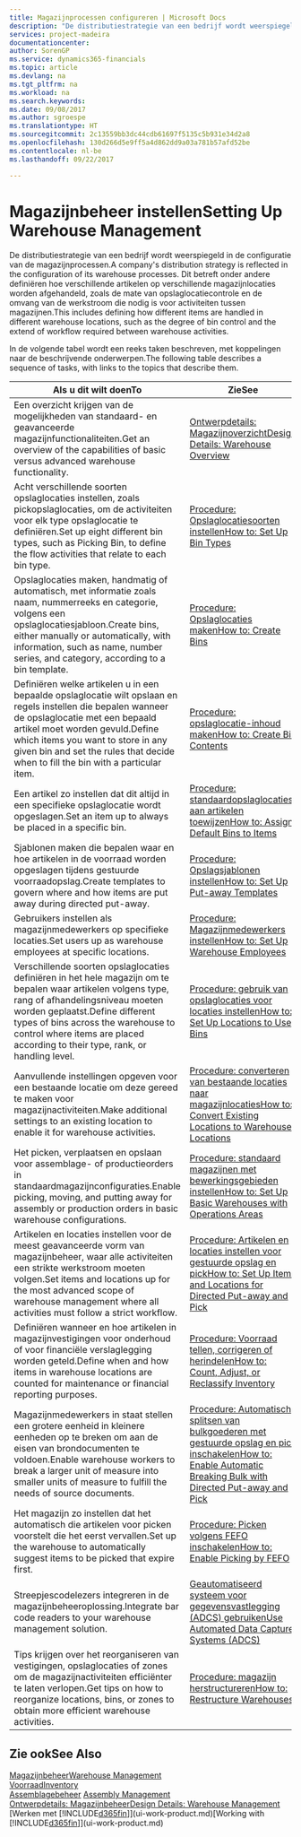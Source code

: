 ```yaml
---
title: Magazijnprocessen configureren | Microsoft Docs
description: "De distributiestrategie van een bedrijf wordt weerspiegeld in de configuratie van zijn magazijnprocessen. Dit betreft onder andere definiëren hoe verschillende artikelen op verschillende magazijnlocaties worden afgehandeld, zoals de mate van opslaglocatiecontrole en de omvang van de werkstroom die nodig is voor activiteiten tussen magazijnen."
services: project-madeira
documentationcenter: 
author: SorenGP
ms.service: dynamics365-financials
ms.topic: article
ms.devlang: na
ms.tgt_pltfrm: na
ms.workload: na
ms.search.keywords: 
ms.date: 09/08/2017
ms.author: sgroespe
ms.translationtype: HT
ms.sourcegitcommit: 2c13559bb3dc44cdb61697f5135c5b931e34d2a8
ms.openlocfilehash: 130d266d5e9ff5a4d862dd9a03a781b57afd52be
ms.contentlocale: nl-be
ms.lasthandoff: 09/22/2017

---
```

# <a name="setting-up-warehouse-management"></a><span data-ttu-id="fd77e-104">Magazijnbeheer instellen</span><span class="sxs-lookup"><span data-stu-id="fd77e-104">Setting Up Warehouse Management</span></span>
<span data-ttu-id="fd77e-105">De distributiestrategie van een bedrijf wordt weerspiegeld in de configuratie van de magazijnprocessen.</span><span class="sxs-lookup"><span data-stu-id="fd77e-105">A company's distribution strategy is reflected in the configuration of its warehouse processes.</span></span> <span data-ttu-id="fd77e-106">Dit betreft onder andere definiëren hoe verschillende artikelen op verschillende magazijnlocaties worden afgehandeld, zoals de mate van opslaglocatiecontrole en de omvang van de werkstroom die nodig is voor activiteiten tussen magazijnen.</span><span class="sxs-lookup"><span data-stu-id="fd77e-106">This includes defining how different items are handled in different warehouse locations, such as the degree of bin control and the extend of workflow required between warehouse activities.</span></span>  

 <span data-ttu-id="fd77e-107">In de volgende tabel wordt een reeks taken beschreven, met koppelingen naar de beschrijvende onderwerpen.</span><span class="sxs-lookup"><span data-stu-id="fd77e-107">The following table describes a sequence of tasks, with links to the topics that describe them.</span></span>   

|<span data-ttu-id="fd77e-108">**Als u dit wilt doen**</span><span class="sxs-lookup"><span data-stu-id="fd77e-108">**To**</span></span>|<span data-ttu-id="fd77e-109">**Zie**</span><span class="sxs-lookup"><span data-stu-id="fd77e-109">**See**</span></span>|  
|------------|-------------|  
|<span data-ttu-id="fd77e-110">Een overzicht krijgen van de mogelijkheden van standaard- en geavanceerde magazijnfunctionaliteiten.</span><span class="sxs-lookup"><span data-stu-id="fd77e-110">Get an overview of the capabilities of basic versus advanced warehouse functionality.</span></span>|[<span data-ttu-id="fd77e-111">Ontwerpdetails: Magazijnoverzicht</span><span class="sxs-lookup"><span data-stu-id="fd77e-111">Design Details: Warehouse Overview</span></span>](design-details-warehouse-overview.md)|  
|<span data-ttu-id="fd77e-112">Acht verschillende soorten opslaglocaties instellen, zoals pickopslaglocaties, om de activiteiten voor elk type opslaglocatie te definiëren.</span><span class="sxs-lookup"><span data-stu-id="fd77e-112">Set up eight different bin types, such as Picking Bin, to define the flow activities that relate to each bin type.</span></span>|[<span data-ttu-id="fd77e-113">Procedure: Opslaglocatiesoorten instellen</span><span class="sxs-lookup"><span data-stu-id="fd77e-113">How to: Set Up Bin Types</span></span>](warehouse-how-to-set-up-bin-types.md)|  
|<span data-ttu-id="fd77e-114">Opslaglocaties maken, handmatig of automatisch, met informatie zoals naam, nummerreeks en categorie, volgens een opslaglocatiesjabloon.</span><span class="sxs-lookup"><span data-stu-id="fd77e-114">Create bins, either manually or automatically, with information, such as name, number series, and category, according to a bin template.</span></span>|[<span data-ttu-id="fd77e-115">Procedure: Opslaglocaties maken</span><span class="sxs-lookup"><span data-stu-id="fd77e-115">How to: Create Bins</span></span>](warehouse-how-to-create-individual-bins.md)|  
|<span data-ttu-id="fd77e-116">Definiëren welke artikelen u in een bepaalde opslaglocatie wilt opslaan en regels instellen die bepalen wanneer de opslaglocatie met een bepaald artikel moet worden gevuld.</span><span class="sxs-lookup"><span data-stu-id="fd77e-116">Define which items you want to store in any given bin and set the rules that decide when to fill the bin with a particular item.</span></span>|[<span data-ttu-id="fd77e-117">Procedure: opslaglocatie-inhoud maken</span><span class="sxs-lookup"><span data-stu-id="fd77e-117">How to: Create Bin Contents</span></span>](warehouse-how-to-set-up-bin-contents.md)|  
|<span data-ttu-id="fd77e-118">Een artikel zo instellen dat dit altijd in een specifieke opslaglocatie wordt opgeslagen.</span><span class="sxs-lookup"><span data-stu-id="fd77e-118">Set an item up to always be placed in a specific bin.</span></span>|[<span data-ttu-id="fd77e-119">Procedure: standaardopslaglocaties aan artikelen toewijzen</span><span class="sxs-lookup"><span data-stu-id="fd77e-119">How to: Assign Default Bins to Items</span></span>](warehouse-how-to-assign-default-bins-to-items.md)|
|<span data-ttu-id="fd77e-120">Sjablonen maken die bepalen waar en hoe artikelen in de voorraad worden opgeslagen tijdens gestuurde voorraadopslag.</span><span class="sxs-lookup"><span data-stu-id="fd77e-120">Create templates to govern where and how items are put away during directed put-away.</span></span>|[<span data-ttu-id="fd77e-121">Procedure: Opslagsjablonen instellen</span><span class="sxs-lookup"><span data-stu-id="fd77e-121">How to: Set Up Put-away Templates</span></span>](warehouse-how-to-set-up-put-away-templates.md)|
|<span data-ttu-id="fd77e-122">Gebruikers instellen als magazijnmedewerkers op specifieke locaties.</span><span class="sxs-lookup"><span data-stu-id="fd77e-122">Set users up as warehouse employees at specific locations.</span></span>|[<span data-ttu-id="fd77e-123">Procedure: Magazijnmedewerkers instellen</span><span class="sxs-lookup"><span data-stu-id="fd77e-123">How to: Set Up Warehouse Employees</span></span>](warehouse-how-to-set-up-warehouse-employees.md)|
|<span data-ttu-id="fd77e-124">Verschillende soorten opslaglocaties definiëren in het hele magazijn om te bepalen waar artikelen volgens type, rang of afhandelingsniveau moeten worden geplaatst.</span><span class="sxs-lookup"><span data-stu-id="fd77e-124">Define different types of bins across the warehouse to control where items are placed according to their type, rank, or handling level.</span></span>|[<span data-ttu-id="fd77e-125">Procedure: gebruik van opslaglocaties voor locaties instellen</span><span class="sxs-lookup"><span data-stu-id="fd77e-125">How to: Set Up Locations to Use Bins</span></span>](warehouse-how-to-set-up-locations-to-use-bins.md)|
|<span data-ttu-id="fd77e-126">Aanvullende instellingen opgeven voor een bestaande locatie om deze gereed te maken voor magazijnactiviteiten.</span><span class="sxs-lookup"><span data-stu-id="fd77e-126">Make additional settings to an existing location to enable it for warehouse activities.</span></span>|[<span data-ttu-id="fd77e-127">Procedure: converteren van bestaande locaties naar magazijnlocaties</span><span class="sxs-lookup"><span data-stu-id="fd77e-127">How to: Convert Existing Locations to Warehouse Locations</span></span>](warehouse-how-to-convert-existing-locations-to-warehouse-locations.md)|
|<span data-ttu-id="fd77e-128">Het picken, verplaatsen en opslaan voor assemblage- of productieorders in standaardmagazijnconfiguraties.</span><span class="sxs-lookup"><span data-stu-id="fd77e-128">Enable picking, moving, and putting away for assembly or production orders in basic warehouse configurations.</span></span>|[<span data-ttu-id="fd77e-129">Procedure: standaard magazijnen met bewerkingsgebieden instellen</span><span class="sxs-lookup"><span data-stu-id="fd77e-129">How to: Set Up Basic Warehouses with Operations Areas</span></span>](warehouse-how-to-set-up-basic-warehouses-with-operations-areas.md)|  
|<span data-ttu-id="fd77e-130">Artikelen en locaties instellen voor de meest geavanceerde vorm van magazijnbeheer, waar alle activiteiten een strikte werkstroom moeten volgen.</span><span class="sxs-lookup"><span data-stu-id="fd77e-130">Set items and locations up for the most advanced scope of warehouse management where all activities must follow a strict workflow.</span></span>|[<span data-ttu-id="fd77e-131">Procedure: Artikelen en locaties instellen voor gestuurde opslag en pick</span><span class="sxs-lookup"><span data-stu-id="fd77e-131">How to: Set Up Items and Locations for Directed Put-away and Pick</span></span>](warehouse-how-to-set-up-items-for-directed-put-away-and-pick.md)|  
|<span data-ttu-id="fd77e-132">Definiëren wanneer en hoe artikelen in magazijnvestigingen voor onderhoud of voor financiële verslaglegging worden geteld.</span><span class="sxs-lookup"><span data-stu-id="fd77e-132">Define when and how items in warehouse locations are counted for maintenance or financial reporting purposes.</span></span>|[<span data-ttu-id="fd77e-133">Procedure: Voorraad tellen, corrigeren of herindelen</span><span class="sxs-lookup"><span data-stu-id="fd77e-133">How to: Count, Adjust, or Reclassify Inventory</span></span>](inventory-how-count-adjust-reclassify.md)|
|<span data-ttu-id="fd77e-134">Magazijnmedewerkers in staat stellen een grotere eenheid in kleinere eenheden op te breken om aan de eisen van brondocumenten te voldoen.</span><span class="sxs-lookup"><span data-stu-id="fd77e-134">Enable warehouse workers to break a larger unit of measure into smaller units of measure to fulfill the needs of source documents.</span></span>|[<span data-ttu-id="fd77e-135">Procedure: Automatisch splitsen van bulkgoederen met gestuurde opslag en pick inschakelen</span><span class="sxs-lookup"><span data-stu-id="fd77e-135">How to: Enable Automatic Breaking Bulk with Directed Put-away and Pick</span></span>](warehouse-enable-automatic-breaking-bulk-with-directed-put-away-and-pick.md)|  
|<span data-ttu-id="fd77e-136">Het magazijn zo instellen dat het automatisch die artikelen voor picken voorstelt die het eerst vervallen.</span><span class="sxs-lookup"><span data-stu-id="fd77e-136">Set up the warehouse to automatically suggest items to be picked that expire first.</span></span>|[<span data-ttu-id="fd77e-137">Procedure: Picken volgens FEFO inschakelen</span><span class="sxs-lookup"><span data-stu-id="fd77e-137">How to: Enable Picking by FEFO</span></span>](warehouse-picking-by-fefo.md)|
|<span data-ttu-id="fd77e-138">Streepjescodelezers integreren in de magazijnbeheeroplossing.</span><span class="sxs-lookup"><span data-stu-id="fd77e-138">Integrate bar code readers to your warehouse management solution.</span></span>|[<span data-ttu-id="fd77e-139">Geautomatiseerd systeem voor gegevensvastlegging (ADCS) gebruiken</span><span class="sxs-lookup"><span data-stu-id="fd77e-139">Use Automated Data Capture Systems (ADCS)</span></span>](warehouse-use-automated-data-capture-systems-adcs.md)|  
|<span data-ttu-id="fd77e-140">Tips krijgen over het reorganiseren van vestigingen, opslaglocaties of zones om de magazijnactiviteiten efficiënter te laten verlopen.</span><span class="sxs-lookup"><span data-stu-id="fd77e-140">Get tips on how to reorganize locations, bins, or zones to obtain more efficient warehouse activities.</span></span>|[<span data-ttu-id="fd77e-141">Procedure: magazijn herstructureren</span><span class="sxs-lookup"><span data-stu-id="fd77e-141">How to: Restructure Warehouses</span></span>](warehouse-how-to-restructure-warehouses.md)|  

## <a name="see-also"></a><span data-ttu-id="fd77e-142">Zie ook</span><span class="sxs-lookup"><span data-stu-id="fd77e-142">See Also</span></span>  
[<span data-ttu-id="fd77e-143">Magazijnbeheer</span><span class="sxs-lookup"><span data-stu-id="fd77e-143">Warehouse Management</span></span>](warehouse-manage-warehouse.md)  
[<span data-ttu-id="fd77e-144">Voorraad</span><span class="sxs-lookup"><span data-stu-id="fd77e-144">Inventory</span></span>](inventory-manage-inventory.md)  
<span data-ttu-id="fd77e-145">[Assemblagebeheer](assembly-assemble-items.md)  </span><span class="sxs-lookup"><span data-stu-id="fd77e-145">[Assembly Management](assembly-assemble-items.md)  </span></span>  
[<span data-ttu-id="fd77e-146">Ontwerpdetails: Magazijnbeheer</span><span class="sxs-lookup"><span data-stu-id="fd77e-146">Design Details: Warehouse Management</span></span>](design-details-warehouse-management.md)  
<span data-ttu-id="fd77e-147">[Werken met [!INCLUDE[d365fin](includes/d365fin_md.md)]](ui-work-product.md)</span><span class="sxs-lookup"><span data-stu-id="fd77e-147">[Working with [!INCLUDE[d365fin](includes/d365fin_md.md)]](ui-work-product.md)</span></span>


